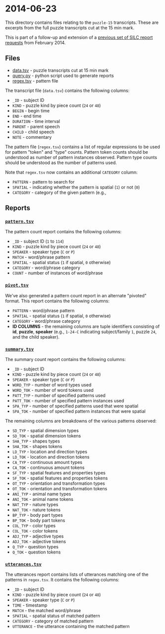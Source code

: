 # 2014-06-23 

This directory contains files relating to the `puzzle-15` transcripts.  These
are excerpts from the full puzzle transcripts cut at the 15 min mark.

This is part of a follow-up and extension of a [previous set of SILC report
requests](https://github.com/joyrexus/silc/tree/master/reports/joanna/2014-02-28) from February 2014.


## Files

* [data.tsv](data.tsv) - puzzle transcripts cut at 15 min mark
* [query.py](query.py) - python script used to generate reports
* [regex.tsv](../../regex.tsv) - pattern file

The transcript file (`data.tsv`) contains the following columns:

* `_ID` - subject ID
* `KIND` - puzzle kind by piece count (`24` or `48`)
* `BEGIN` - begin time
* `END` - end time
* `DURATION` - time interval
* `PARENT` - parent speech
* `CHILD` - child speech
* `NOTE` - commentary

The pattern file (`regex.tsv`) contains a list of regular expressions to be used for pattern "token" and "type" counts. Pattern token counts should be understood as number of pattern instances observed. Pattern type counts should be understood as the number of patterns used.  

Note that `regex.tsv` now contains an additional `CATEGORY` column:

* `PATTERN` - pattern to search for
* `SPATIAL` - indicating whether the pattern is spatial (`1`) or not (`0`)
* `CATEGORY` - category of the given pattern (e.g., 


## Reports

### [`pattern.tsv`](pattern.tsv)

The pattern count report contains the following columns:

* `_ID` - subject ID (`1` to `114`)
* `KIND` - puzzle kind by piece count (`24` or `48`)
* `SPEAKER` - speaker type (`C` or `P`)
* `MATCH` - word/phrase pattern
* `SPATIAL` - spatial status (`1` if spatial, `0` otherwise)
* `CATEGORY` - word/phrase category
* `COUNT` - number of instances of word/phrase


### [`pivot.tsv`](pivot.tsv)

We've also generated a pattern count report in an alternate "pivoted"
format.  This report contains the following columns:

* `PATTERN` - word/phrase pattern
* `SPATIAL` - spatial status (`1` if spatial, `0` otherwise)
* `CATEGORY` - word/phrase category
* **ID COLUMNS** - the remaining columns are tuple identifiers consisting of
  **id**, **puzzle**, **speaker** (e.g., `1-24-C` indicating subject/family
  `1`, puzzle `24`, and the child speaker).


### [`summary.tsv`](summary.tsv)

The summary count report contains the following columns:

* `_ID` - subject ID
* `KIND` - puzzle kind by piece count (`24` or `48`)
* `SPEAKER` - speaker type (`C` or `P`)
* `WORD_TYP` - number of word types used
* `WORD_TOK` - number of word tokens used
* `PATT_TYP` - number of specified patterns used
* `PATT_TOK` - number of specified pattern instances used
* `SPA_TYP` - number of specified patterns used that were spatial
* `SPA_TOK` - number of specified pattern instances that were spatial

The remaining columns are breakdowns of the various patterns observed:

* `SD_TYP` - spatial dimension types
* `SD_TOK` - spatial dimension tokens
* `SHA_TYP` - shapes types
* `SHA_TOK` - shapes tokens
* `LD_TYP` - location and direction types
* `LD_TOK` - location and direction tokens
* `CA_TYP` - continuous amount types
* `CA_TOK` - continuous amount tokens
* `SF_TYP` - spatial features and properties types
* `SF_TOK` - spatial features and properties tokens
* `OT_TYP` - orientation and transformation types
* `OT_TOK` - orientation and transformation tokens
* `ANI_TYP` - animal name types
* `ANI_TOK` - animal name tokens
* `NAT_TYP` - nature types
* `NAT_TOK` - nature tokens
* `BP_TYP` - body part types
* `BP_TOK` - body part tokens
* `COL_TYP` - color types
* `COL_TOK` - color tokens
* `ADJ_TYP` - adjective types
* `ADJ_TOK` - adjective tokens
* `Q_TYP` - question types
* `Q_TOK` - question tokens


### [`utterances.tsv`](utterances.tsv)

The utterances report contains lists of utterances matching one of the
patterns in `regex.tsv`.  It contains the following columns:

* `_ID` - subject ID
* `KIND` - puzzle kind by piece count (`24` or `48`)
* `SPEAKER` - speaker type (`C` or `P`)
* `TIME` - timestamp
* `MATCH` - the matched word/phrase
* `SPATIAL` - spatial status of matched pattern
* `CATEGORY` - category of matched pattern
* `UTTERANCE` - the utterance containing the matched pattern
